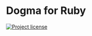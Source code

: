 # Dogma for Ruby

[![Project license](https://img.shields.io/badge/license-Public%20Domain-blue.svg)](https://unlicense.org)
